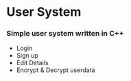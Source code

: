 ﻿# User System
### Simple user system written in C++
- Login
- Sign up
- Edit Details
- Encrypt & Decrypt userdata
